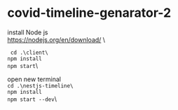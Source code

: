 # covid-timeline-genarator-2
install Node js \
https://nodejs.org/en/download/ \



``` cd .\client\``` \
``` npm install ```\
``` npm start ```\


open new terminal \
``` cd .\nestjs-timeline\ ```\
``` npm install ```\
``` npm start --dev ```\
